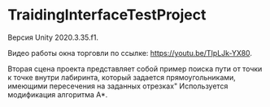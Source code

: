 # TraidingInterfaceTestProject

Версия Unity 2020.3.35.f1.

Видео работы окна торговли по ссылке: https://youtu.be/TIpLJk-YX80.

Вторая сцена проекта представляет собой пример поиска пути от точки к точке внутри лабиринта, который задается прямоугольниками, имеющими пересечения на заданных отрезках"
Используется модификация алгоритма A*.
